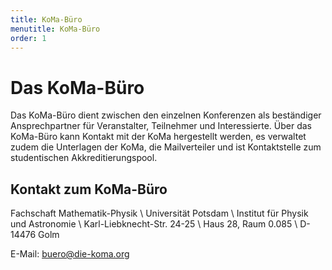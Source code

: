```yaml
---
title: KoMa-Büro
menutitle: KoMa-Büro
order: 1
---
```


# Das KoMa-Büro

Das KoMa-Büro dient zwischen den einzelnen Konferenzen als beständiger Ansprechpartner für Veranstalter, Teilnehmer und Interessierte. Über das KoMa-Büro kann Kontakt mit der KoMa hergestellt werden, es verwaltet zudem die Unterlagen der KoMa, die Mailverteiler und ist Kontaktstelle zum studentischen Akkreditierungspool.

## Kontakt zum KoMa-Büro

Fachschaft Mathematik-Physik \\
Universität Potsdam \\
Institut für Physik und Astronomie \\
Karl-Liebknecht-Str. 24-25 \\
Haus 28, Raum 0.085 \\
D-14476 Golm

E-Mail: <buero@die-koma.org>
